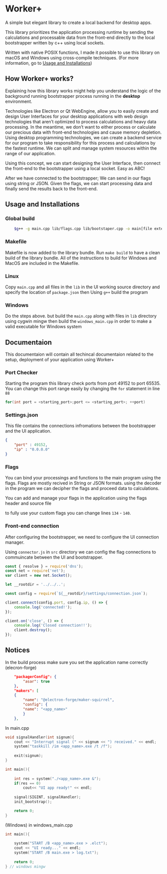 # Worker+
A simple but elegant library to create a local backend for desktop apps.

This library prioritizes the application processing runtime by sending the calculations and processable data from the front-end directly to the local bootstrapper written by c++ using local sockets.

Written with native POSIX functions, I made it possible to use this library on macOS and Windows using cross-compile techniques. (For more information, go to [Usage and Installations](#usage-and-installations))

## How Worker+ works?
Explaining how this library works might help you understand the logic of the background running bootstrapper process running in the **desktop** environment.

Technologies like Electron or Qt WebEngine, allow you to easily create and design User Interfaces for your desktop applications with web design technologies that aren’t optimized to process calculations and heavy data processing. In the meantime, we don’t want to either process or calculate our precious data with front-end technologies and cause memory depletion. Using desktop programming technologies, we can create a backend service for our program to take responsibility for this process and calculations by the fastest runtime. We can split and manage system resources within the range of our application.

Using this concept, we can start designing the User Interface, then connect the front-end to the bootstrapper using a local socket. Easy as ABC!

After we have connected to the bootstrapper; We can send in our flags using string or JSON. Given the flags, we can start processing data and finally send the results back to the front-end.


## Usage and Installations
### Global build
``` bash
    $g++ -g main.cpp lib/flags.cpp lib/bootstaper.cpp -o main[file extention according to the specified OS] -mwindows
```

### Makefile
Makefile is now added to the library bundle.
Run ```make build``` to have a clean build of the library bundle.
All of the instructions to build for Windows and MacOS are included in the Makefile.

### Linux
Copy ```main.cpp``` and all files in the ```lib``` in the UI working source directory and specify the location of ```package.json``` then Using ```g++``` build the program

### Windows
Do the steps above. but build the ```main.cpp``` along with files in ```lib``` directory using cygwin mingw then build the ```windows_main.cpp``` in order to make a valid executable for Windows system

## Documentaion
This documentaion will contain all techincal documentaion related to the setup, deployment of your application using Worker+

### Port Checker
Starting the program this library check ports from port 49152 to port 65535.
You can change this port range easily by changing the ```for``` statement in line ```88```

```cpp
for(int port = <starting_port>;port <= <starting_port>; ++port)
```

### Settings.json
This file contains the connections infromations between the bootstrapper and the UI application.

```JSON
{
	"port" : 49152,
	"ip" : "0.0.0.0"
}
```

### Flags

You can bind your processings and functions to the main program using the flags.
Flags are mostly recived in String or JSON formats. using the decoder in the program we can decipher the flags and proceed data to calculations.

You can add and manage your flags in the application using the flags header and source file

to fully use your custom flags you can change lines ```134``` - ```140```.

### Front-end connection
After configuring the bootstrapper, we need to configure the UI connection manager.

Using ```connector.js``` in ```src``` directory we can config the flag connections to commuincate between the UI and bootstrapper.

```js
const { resolve } = require('dns');
const net = require('net');
var client = new net.Socket();

let __rootdir = '../../..';

const config = require(`${__rootdir}/settings/connection.json`);

client.connect(config.port, config.ip, () => {
    console.log('connected!');
});

client.on('close', () => {
    console.log('Closed connection!!');
    client.destroy();
});
```

## Notices
In the build process make sure you set the application name correctly (elecron-forge)

```JSON
    "packagerConfig": {
        "asar": true
    },
    "makers": [
    {
        "name": "@electron-forge/maker-squirrel",
        "config": {
        "name": "<app_name>"
        }
    },
```

In main.cpp
```cpp
void signalHandler(int signum){
    cout << "Interrupt signal (" << signum << ") received." << endl;
    system("taskkill /im <app_name>.exe /t /f");
    
    exit(signum);
}

int main(){
		
	int res = system("./<app_name>.exe &");
	if(res == 0)
		cout<< "UI app ready!" << endl;
    
    signal(SIGINT, signalHandler);
    init_bootstrap();

    return 0;
}
```

(Windows) in windows_main.cpp
```cpp
int main(){
	
	system("START /B <app_name>.exe > .elct");
	cout << "UI ready..." << endl;
	system("START /B main.exe > log.txt");
	
	return 0;
} // windows mingw
```